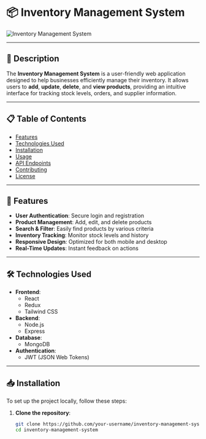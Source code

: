 # 📦 Inventory Management System

![Inventory Management System](./path/to/your/image.png) <!-- Replace with the path to your project image -->

---

## 📝 Description

The **Inventory Management System** is a user-friendly web application designed to help businesses efficiently manage their inventory. It allows users to **add**, **update**, **delete**, and **view products**, providing an intuitive interface for tracking stock levels, orders, and supplier information.

---

## 📋 Table of Contents

- [Features](#features)
- [Technologies Used](#technologies-used)
- [Installation](#installation)
- [Usage](#usage)
- [API Endpoints](#api-endpoints)
- [Contributing](#contributing)
- [License](#license)

---

## 🚀 Features

- **User Authentication**: Secure login and registration
- **Product Management**: Add, edit, and delete products
- **Search & Filter**: Easily find products by various criteria
- **Inventory Tracking**: Monitor stock levels and history
- **Responsive Design**: Optimized for both mobile and desktop
- **Real-Time Updates**: Instant feedback on actions

---

## 🛠️ Technologies Used

- **Frontend**: 
  - React
  - Redux
  - Tailwind CSS
- **Backend**: 
  - Node.js
  - Express
- **Database**: 
  - MongoDB
- **Authentication**: 
  - JWT (JSON Web Tokens)

---

## 📥 Installation

To set up the project locally, follow these steps:

1. **Clone the repository**:
   ```bash
   git clone https://github.com/your-username/inventory-management-system.git
   cd inventory-management-system
